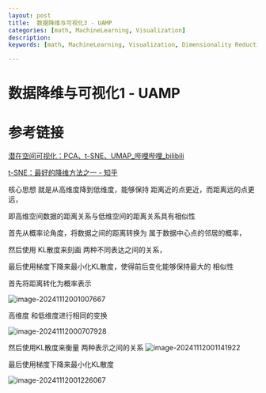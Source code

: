 ```yaml
---
layout: post
title:  数据降维与可视化3 - UAMP
categories: [math, MachineLearning, Visualization]
description: 
keywords: [math, MachineLearning, Visualization, Dimensionality Reduction, UAMP]

---
```


# 数据降维与可视化1 - UAMP



# 参考链接



[潜在空间可视化：PCA、t-SNE、UMAP_哔哩哔哩_bilibili](https://www.bilibili.com/video/BV1oH4y1c7ZR?spm_id_from=333.788.recommend_more_video.0&vd_source=6874a2447892d95ff489e9bfce020f3f)

[t-SNE：最好的降维方法之一 - 知乎](https://zhuanlan.zhihu.com/p/64664346)







核心思想 就是从高维度降到低维度，能够保持 距离近的点更近，而距离远的点更远， 

即高维空间数据的距离关系与低维空间的距离关系具有相似性



首先从概率论角度，将数据之间的距离转换为 属于数据中心点的邻居的概率，

然后使用 KL散度来刻画 两种不同表达之间的关系，

最后使用梯度下降来最小化KL散度，使得前后变化能够保持最大的 相似性





首先将距离转化为概率表示

![image-20241112001007667](https://zuti.oss-cn-qingdao.aliyuncs.com/img/202411120010714.png)



高维度 和低维度进行相同的变换



![image-20241112000707928](https://zuti.oss-cn-qingdao.aliyuncs.com/img/202411120007967.png)

然后使用KL散度来衡量 两种表示之间的关系
![image-20241112001141922](https://zuti.oss-cn-qingdao.aliyuncs.com/img/202411120011959.png)

最后使用梯度下降来最小化KL散度

![image-20241112001226067](https://zuti.oss-cn-qingdao.aliyuncs.com/img/202411120012110.png)

